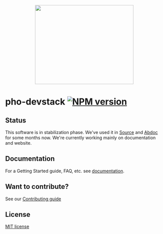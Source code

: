<p align="center">
  <a href="http://pho.madebysource.com">
    <img width="314" height="252" src="http://pho.madebysource.com/images/logo-big.png"/>
  </a>
</p>

# pho-devstack [![NPM version][npm-image]][npm-url]

## Status

This software is in stabilization phase. We've used it in [Source][Source] and [Abdoc][Abdoc] for some months now. We're currently working mainly on documentation and website.


## Documentation

For a Getting Started guide, FAQ, etc. see [documentation](docs/README.md).

## Want to contribute?

See our [Contributing guide](CONTRIBUTING.md)

## License

[MIT license](http://opensource.org/licenses/mit-license.php)

[npm-url]:  https://npmjs.org/package/pho-devstack
[npm-image]: http://img.shields.io/npm/v/pho-devstack.svg?style=flat
[Source]: https://madebysource.com/
[Abdoc]: http://abdoc.net/